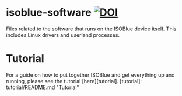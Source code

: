 isoblue-software [![DOI][doi-img]][doi-link]
================
[doi-img]: https://zenodo.org/badge/4996/ISOBlue/isoblue-software.png "DOI"
[doi-link]: http://dx.doi.org/10.5281/zenodo.10788 "DOI"

Files related to the software that runs on the ISOBlue device itself.  This includes Linux drivers and userland processes.

Tutorial
========
For a guide on how to put together ISOBlue and get everything up and running,
please see the tutorial [here][tutorial].
[tutorial]: tutorial/README.md "Tutorial"
